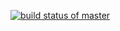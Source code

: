 [![build status of master](https://travis-ci.org/fitrepoz/HW04.svg?branch=master)](https://travis-ci.org/fitrepoz/HW04)
